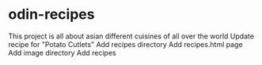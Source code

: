 # odin-recipes
This project is all about asian different cuisines of all over the world
Update recipe for "Potato Cutlets"
Add recipes directory
Add recipes.html page
Add image directory
Add recipes
